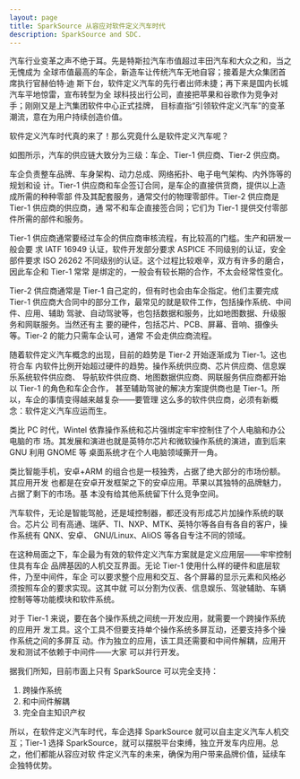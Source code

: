 ```yaml
---
layout: page
title: SparkSource 从容应对软件定义汽车时代
description: SparkSource and SDC.
---
```



汽车行业变革之声不绝于耳。先是特斯拉汽车市值超过丰田汽车和大众之和，当之无愧成为
全球市值最高的车企，新造车让传统汽车无地自容；接着是大众集团首席执行官赫伯特·迪
斯下台，软件定义汽车的先行者出师未捷；再下来是国内长城汽车平地惊雷，宣布转型为全
球科技出行公司，直接把苹果和谷歌作为竞争对手；刚刚又是上汽集团软件中心正式挂牌，
目标直指“引领软件定义汽车”的变革潮流，意在为用户持续创造价值。

软件定义汽车时代真的来了！那么究竟什么是软件定义汽车呢？

如图所示，汽车的供应链大致分为三级：车企、Tier-1 供应商、Tier-2 供应商。

车企负责整车品牌、车身架构、动力总成、网络拓扑、电子电气架构、内外饰等的规划和设
计。Tier-1 供应商和车企签订合同，是车企的直接供货商，提供以上造成所需的种种零部
件及其配套服务，通常交付的物理零部件。Tier-2 供应商是 Tier-1 供应商的供应商，通
常不和车企直接签合同；它们为 Tier-1 提供交付零部件所需的部件和服务。

Tier-1 供应商通常要经过车企的供应商审核流程，有比较高的门槛。生产和研发一般会要
求 IATF 16949 认证，软件开发部分要求 ASPICE 不同级别的认证，安全部件要求 ISO
26262 不同级别的认证。这个过程比较艰辛，双方有许多的磨合，因此车企和 Tier-1 常常
是绑定的，一般会有较长期的合作，不太会经常性变化。

Tier-2 供应商通常是 Tier-1 自己定的，但有时也会由车企指定。他们主要完成 Tier-1
供应商大合同中的部分工作，最常见的就是软件工作，包括操作系统、中间件、应用、辅助
驾驶、自动驾驶等，也包括数据和服务，比如地图数据、升级服务和网联服务。当然还有主
要的硬件，包括芯片、PCB、屏幕、音响、摄像头等。Tier-2 的能力只需车企认可，通常
不会走供应商流程。

随着软件定义汽车概念的出现，目前的趋势是 Tier-2 开始逐渐成为 Tier-1。这也符合车
内软件比例开始超过硬件的趋势。操作系统供应商、芯片供应商、信息娱乐系统软件供应商、
导航软件供应商、地图数据供应商、网联服务供应商都开始以 Tier-1 的角色和车企合作，
甚至辅助驾驶的解决方案提供商也是 Tier-1。所以，车企的事情变得越来越复杂——要管理
这么多的软件供应商，必须有新概念：软件定义汽车应运而生。

类比 PC 时代，Wintel 依靠操作系统和芯片强绑定牢牢控制住了个人电脑和办公电脑的市
场。其发展和演进也就是英特尔芯片和微软操作系统的演进，直到后来 GNU 利用 GNOME 等
桌面系统才在个人电脑领域撕开一角。

类比智能手机，安卓+ARM 的组合也是一枝独秀，占据了绝大部分的市场份额。其应用开发
也都是在安卓开发框架之下的安卓应用。苹果以其独特的品牌魅力，占据了剩下的市场。基
本没有给其他系统留下什么竞争空间。

汽车软件，无论是智能驾舱，还是域控制器，都还没有形成芯片加操作系统的联合。芯片公
司有高通、瑞萨、TI、NXP、MTK、英特尔等各自有各自的客户，操作系统有 QNX、安卓、
GNU/Linux、AliOS 等各自专注不同的领域。

在这种局面之下，车企最为有效的软件定义汽车方案就是定义应用层——牢牢控制住具有车企
品牌基因的人机交互界面。无论 Tier-1 使用什么样的硬件和底层软件，乃至中间件，车企
可以要求整个应用和交互、各个屏幕的显示元素和风格必须按照车企的要求实现。这其中就
可以分割为仪表、信息娱乐、驾驶辅助、车辆控制等等功能模块和软件系统。

对于 Tier-1 来说，要在各个操作系统之间统一开发应用，就需要一个跨操作系统的应用开
发工具。这个工具不但要支持单个操作系统多屏互动，还要支持多个操作系统之间的多屏互
动。作为独立的应用，该工具还需要和中间件解耦，应用开发和测试不依赖于中间件——大家
可以并行开发。

据我们所知，目前市面上只有 SparkSource 可以完全支持：

1. 跨操作系统
2. 和中间件解耦
3. 完全自主知识产权

所以，在软件定义汽车时代，车企选择 SparkSource 就可以自主定义汽车人机交互；Tier-1
选择 SparkSource，就可以摆脱平台束缚，独立开发车内应用。总之，他们都能从容应对软
件定义汽车的未来，确保为用户带来品牌价值，延续车企独特优势。
